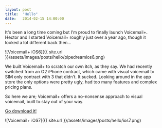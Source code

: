 ```yaml
---
layout: post
title:  "Hello"
date:   2014-02-15 14:00:00
---
```


It's been a long time coming but I'm proud to finally launch Voicemail+. Hector and I started Voicemail+ roughly just over a year ago, though it looked a lot different back then...

![Voicemail+ iOS6]({{ site.url }}/assets/images/posts/hello/pipedreamios6.png)

We built Voicemail+ to scratch our own itch, as they say. We had recently switched from an O2 iPhone contract, which came with visual voicemail to SIM only contract with 3 that didn't. It sucked. Looking around in the app store the only options were pretty ugly, had too many features and complex pricing plans.

So here we are; Voicemail+ offers a no-nonsense approach to visual voicemail, built to stay out of your way.

[Go download it!](http://voicemailpl.us/app)

![Voicemail+ iOS7]({{ site.url }}/assets/images/posts/hello/ios7.png)